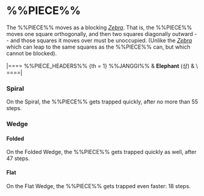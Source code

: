 # %%PIECE%%

The %%PIECE%% moves as a blocking [*Zebra*](zebra.html). That is,
the %%PIECE%% moves one square orthogonally, and then two squares
diagonally outward -- and those squares it moves over must be
unoccupied. (Unlike the [*Zebra*](zebra.html) which can leap
to the same squares as the %%PIECE%% can, but which cannot be
blocked).

|====
%%PIECE_HEADERS%%
{th = 1} %%JANGGI%%
       & **Elephant** (&#xC0C1;)
       & \\
====|


### Spiral

On the Spiral, the %%PIECE%% gets trapped quickly, after no more
than 55 steps.


### Wedge

#### Folded

On the Folded Wedge, the %%PIECE%% gets trapped quickly as well,
after 47 steps.

#### Flat

On the Flat Wedge, the %%PIECE%% gets trapped even faster: 18 steps.
